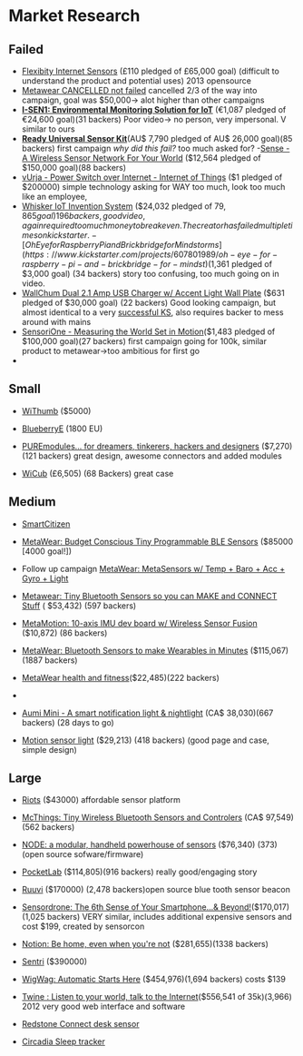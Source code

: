 # Market Research

## Failed
- [Flexibity Internet Sensors](https://www.kickstarter.com/projects/maximosipov/flexibity-internet-sensors) (£110 pledged of £65,000 goal) (difficult to understand the product and potential uses) 2013 opensource
- [Metawear CANCELLED not failed](https://www.kickstarter.com/projects/guardyen/metawear-coin-build-your-own-wearable-sensor-produ) cancelled 2/3 of the way into campaign, goal was $50,000-> alot higher than other campaigns
- [**I-SEN1: Environmental Monitoring Solution for IoT**](https://www.kickstarter.com/projects/678204640/i-sen1-environmental-monitoring-solution-for-iot) (€1,087 pledged of €24,600 goal)(31 backers) Poor video-> no person, very impersonal. V similar to ours
- [**Ready Universal Sensor Kit**](https://www.kickstarter.com/projects/foxfire/ready-universal-sensor-ki)(AU$ 7,790
pledged of AU$ 26,000 goal)(85 backers) first campaign _why did this fail?_ too much asked for?
-[Sense - A Wireless Sensor Network For Your World](https://www.kickstarter.com/projects/1158810778/sense-a-wireless-sensor-network-for-your-world) ($12,564 pledged of $150,000 goal)(88 backers)
- [vUrja - Power Switch over Internet - Internet of Things](https://www.kickstarter.com/projects/1175176293/vurja-power-switch-over-internet-internet-of-thing) ($1 pledged of $200000) simple technology asking for WAY too much, look too much like an employee,
- [Whisker IoT Invention System](https://www.kickstarter.com/projects/1630453569/whisker-iot-invention-system) ($24,032
pledged of $79,865 goal) 196 backers, good video, again required too much money to break even. The creator has failed multiple times on kickstarter.
-[Oh Eye for Raspberry Pi and Brickbridge for Mindstorms](https://www.kickstarter.com/projects/607801989/oh-eye-for-raspberry-pi-and-brickbridge-for-mindst) ($1,361 pledged of $3,000 goal) (34 backers) story too confusing, too much going on in video.
- [WallChum Dual 2.1 Amp USB Charger w/ Accent Light Wall Plate](https://www.kickstarter.com/projects/903884365/wallchum-dual-21-amp-usb-charger-w-accent-light-wa) ($631 pledged of $30,000 goal) (22 backers) Good looking campaign, but almost identical to a very [successful KS](https://www.kickstarter.com/projects/snappower/snappower-charger-a-usb-charger-in-a-coverplate-no), also requires backer to mess around with mains
- [SensoriOne - Measuring the World Set in Motion](https://www.kickstarter.com/projects/1794112152/sensorione-measuring-the-world-set-in-motion)($1,483
pledged of $100,000 goal)(27 backers) first campaign going for 100k, similar product to metawear->too ambitious for first go
-
## Small
- [WiThumb](http://www.instructables.com/id/How-to-Build-a-WiFi-Thermometer/) ($5000)
- [BlueberryE](https://www.kickstarter.com/projects/1444187967/blueberrye-wifi-connected-sensors-arduino-compatib/description) (1800 EU)
- [PUREmodules… for dreamers, tinkerers, hackers and designers](https://www.kickstarter.com/projects/pureengineering/puremodules-for-dreamers-tinkerers-hackers-and-des) ($7,270)(121 backers) great design, awesome connectors and added modules

- [WiCub](https://www.kickstarter.com/projects/911457810/wicub-wifi-temperature-and-humidity-sensor?ref=category) (£6,505) (68 Backers) great case

## Medium
- [SmartCitizen](https://www.kickstarter.com/projects/acrobotic/the-smart-citizen-kit-crowdsourced-environmental-m)
- [MetaWear: Budget Conscious Tiny Programmable BLE Sensors](https://www.kickstarter.com/projects/guardyen/tiny-programmable-ble-sensors-that-wont-break-your)
 ($85000 [4000 goal!])
 - Follow up campaign [MetaWear: MetaSensors w/ Temp + Baro + Acc + Gyro + Light](https://www.kickstarter.com/projects/guardyen/metawear-bluetooth-sensors-w-temp-pressure-acc-gyr)
- [Metawear: Tiny Bluetooth Sensors so you can MAKE and CONNECT Stuff](https://www.kickstarter.com/projects/guardyen/tiny-bluetooth-sensors-so-you-can-make-and-connect) (
$53,432) (597 backers)
- [MetaMotion: 10-axis IMU dev board w/ Wireless Sensor Fusion ](https://www.kickstarter.com/projects/metawear/metamotion-10-axis-imu-dev-board-w-wireless-sensor?ref=category) ($10,872) (86 backers)
- [MetaWear: Bluetooth Sensors to make Wearables in Minutes](https://www.kickstarter.com/projects/guardyen/metawear-production-ready-wearables-in-30-minutes) ($115,067) (1887 backers)
- [MetaWear health and fitness](https://www.kickstarter.com/projects/guardyen/hr-gsr-motion-dev-board-for-health-and-fitness-pro)($22,485)(222 backers)
-

- [Aumi Mini - A smart notification light & nightlight](https://www.kickstarter.com/projects/aumi/aumi-mini-a-smart-notification-light-and-nightligh) (CA$ 38,030)(667 backers) (28 days to go)
- [Motion sensor light](https://www.kickstarter.com/projects/1092341030/m-light-motion-sensor-activated-miniature-night-li) ($29,213) (418 backers) (good page and case, simple design)

## Large
- [Riots](https://www.kickstarter.com/projects/riotsinstruments/riots-aware-for-you) ($43000) affordable sensor platform
- [McThings: Tiny Wireless Bluetooth Sensors and Controlers](https://www.kickstarter.com/projects/2016620887/mcthings-tiny-wireless-bluetooth-sensors-and-contr) (CA$ 97,549)(562 backers)
- [NODE: a modular, handheld powerhouse of sensors](https://www.kickstarter.com/projects/soldermaster/node-a-modular-handheld-powerhouse-of-sensors?ref=category) ($76,340) (373) (open source sofware/firmware)
- [PocketLab](https://www.kickstarter.com/projects/850087978/the-pocketlab-explorers-wanted) ($114,805)(916 backers) really good/engaging story
- [Ruuvi](https://www.kickstarter.com/projects/463050344/ruuvitag-open-source-bluetooth-sensor-beacon?ref=category) ($170000) (2,478 backers)open source blue tooth sensor beacon
- [Sensordrone: The 6th Sense of Your Smartphone...& Beyond!](https://www.kickstarter.com/projects/453951341/sensordrone-the-6th-sense-of-your-smartphoneand-be)($170,017)(1,025 backers) VERY similar, includes additional expensive sensors and cost $199, created by sensorcon
- [Notion: Be home, even when you're not](https://www.kickstarter.com/projects/notion/notion-be-home-even-when-youre-not) ($281,655)(1338 backers)
- [Sentri](https://www.kickstarter.com/projects/474570093/sentri-welcome-to-a-smarter-home) ($390000)
- [WigWag: Automatic Starts Here](https://www.kickstarter.com/projects/wigwag/wigwag-scan-it-control-it-rule-it-share-it) ($454,976)(1,694 backers) costs $139
- [Twine : Listen to your world, talk to the Internet](https://www.kickstarter.com/projects/supermechanical/twine-listen-to-your-world-talk-to-the-internet)($556,541 of 35k)(3,966) 2012 very good web interface and software
- [Redstone Connect desk sensor](http://www.redstoneconnectplc.com/products/onespace/)


- [Circadia Sleep tracker](https://www.kickstarter.com/projects/circadia/circadia-sleep-and-work-better-using-nasa-inspired?ref=category_popular)
